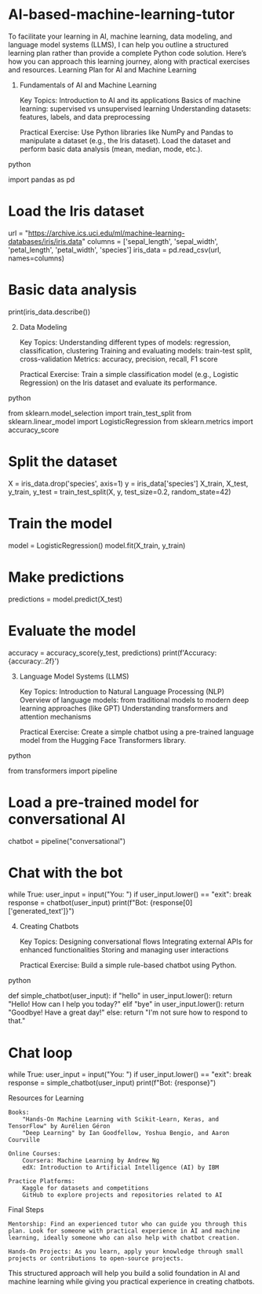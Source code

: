 # AI-based-machine-learning-tutor
To facilitate your learning in AI, machine learning, data modeling, and language model systems (LLMS), I can help you outline a structured learning plan rather than provide a complete Python code solution. Here’s how you can approach this learning journey, along with practical exercises and resources.
Learning Plan for AI and Machine Learning
1. Fundamentals of AI and Machine Learning

    Key Topics:
        Introduction to AI and its applications
        Basics of machine learning: supervised vs unsupervised learning
        Understanding datasets: features, labels, and data preprocessing

    Practical Exercise:
        Use Python libraries like NumPy and Pandas to manipulate a dataset (e.g., the Iris dataset). Load the dataset and perform basic data analysis (mean, median, mode, etc.).

python

import pandas as pd

# Load the Iris dataset
url = "https://archive.ics.uci.edu/ml/machine-learning-databases/iris/iris.data"
columns = ['sepal_length', 'sepal_width', 'petal_length', 'petal_width', 'species']
iris_data = pd.read_csv(url, names=columns)

# Basic data analysis
print(iris_data.describe())

2. Data Modeling

    Key Topics:
        Understanding different types of models: regression, classification, clustering
        Training and evaluating models: train-test split, cross-validation
        Metrics: accuracy, precision, recall, F1 score

    Practical Exercise:
        Train a simple classification model (e.g., Logistic Regression) on the Iris dataset and evaluate its performance.

python

from sklearn.model_selection import train_test_split
from sklearn.linear_model import LogisticRegression
from sklearn.metrics import accuracy_score

# Split the dataset
X = iris_data.drop('species', axis=1)
y = iris_data['species']
X_train, X_test, y_train, y_test = train_test_split(X, y, test_size=0.2, random_state=42)

# Train the model
model = LogisticRegression()
model.fit(X_train, y_train)

# Make predictions
predictions = model.predict(X_test)

# Evaluate the model
accuracy = accuracy_score(y_test, predictions)
print(f'Accuracy: {accuracy:.2f}')

3. Language Model Systems (LLMS)

    Key Topics:
        Introduction to Natural Language Processing (NLP)
        Overview of language models: from traditional models to modern deep learning approaches (like GPT)
        Understanding transformers and attention mechanisms

    Practical Exercise:
        Create a simple chatbot using a pre-trained language model from the Hugging Face Transformers library.

python

from transformers import pipeline

# Load a pre-trained model for conversational AI
chatbot = pipeline("conversational")

# Chat with the bot
while True:
    user_input = input("You: ")
    if user_input.lower() == "exit":
        break
    response = chatbot(user_input)
    print(f"Bot: {response[0]['generated_text']}")

4. Creating Chatbots

    Key Topics:
        Designing conversational flows
        Integrating external APIs for enhanced functionalities
        Storing and managing user interactions

    Practical Exercise:
        Build a simple rule-based chatbot using Python.

python

def simple_chatbot(user_input):
    if "hello" in user_input.lower():
        return "Hello! How can I help you today?"
    elif "bye" in user_input.lower():
        return "Goodbye! Have a great day!"
    else:
        return "I'm not sure how to respond to that."

# Chat loop
while True:
    user_input = input("You: ")
    if user_input.lower() == "exit":
        break
    response = simple_chatbot(user_input)
    print(f"Bot: {response}")

Resources for Learning

    Books:
        "Hands-On Machine Learning with Scikit-Learn, Keras, and TensorFlow" by Aurélien Géron
        "Deep Learning" by Ian Goodfellow, Yoshua Bengio, and Aaron Courville

    Online Courses:
        Coursera: Machine Learning by Andrew Ng
        edX: Introduction to Artificial Intelligence (AI) by IBM

    Practice Platforms:
        Kaggle for datasets and competitions
        GitHub to explore projects and repositories related to AI

Final Steps

    Mentorship: Find an experienced tutor who can guide you through this plan. Look for someone with practical experience in AI and machine learning, ideally someone who can also help with chatbot creation.

    Hands-On Projects: As you learn, apply your knowledge through small projects or contributions to open-source projects.

This structured approach will help you build a solid foundation in AI and machine learning while giving you practical experience in creating chatbots. 
